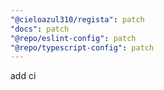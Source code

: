 ```yaml
---
"@cieloazul310/regista": patch
"docs": patch
"@repo/eslint-config": patch
"@repo/typescript-config": patch
---
```


add ci
